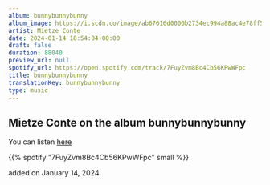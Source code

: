```yaml
---
album: bunnybunnybunny
album_image: https://i.scdn.co/image/ab67616d0000b2734ec994a88ac4e78ff5c2255f
artist: Mietze Conte
date: 2024-01-14 18:54:04+00:00
draft: false
duration: 88040
preview_url: null
spotify_url: https://open.spotify.com/track/7FuyZvm8Bc4Cb56KPwWFpc
title: bunnybunnybunny
translationKey: bunnybunnybunny
type: music
---
```


## Mietze Conte on the album bunnybunnybunny

You can listen [here](https://open.spotify.com/track/7FuyZvm8Bc4Cb56KPwWFpc)

{{% spotify "7FuyZvm8Bc4Cb56KPwWFpc" small %}}

added on January 14, 2024